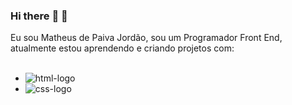 ### Hi there :book: :pencil:

Eu sou Matheus de Paiva Jordão, sou um Programador Front End, atualmente estou aprendendo e criando projetos com:
<br>
<br>
  - <a><img src="https://img.shields.io/badge/HTML5-E34F26?style=for-the-badge&logo=html5&logoColor=white" alt="html-logo"/> </a>
  - <a><img src="https://img.shields.io/badge/CSS3-1572B6?style=for-the-badge&logo=css3&logoColor=white" alt="css-logo"/></a>
